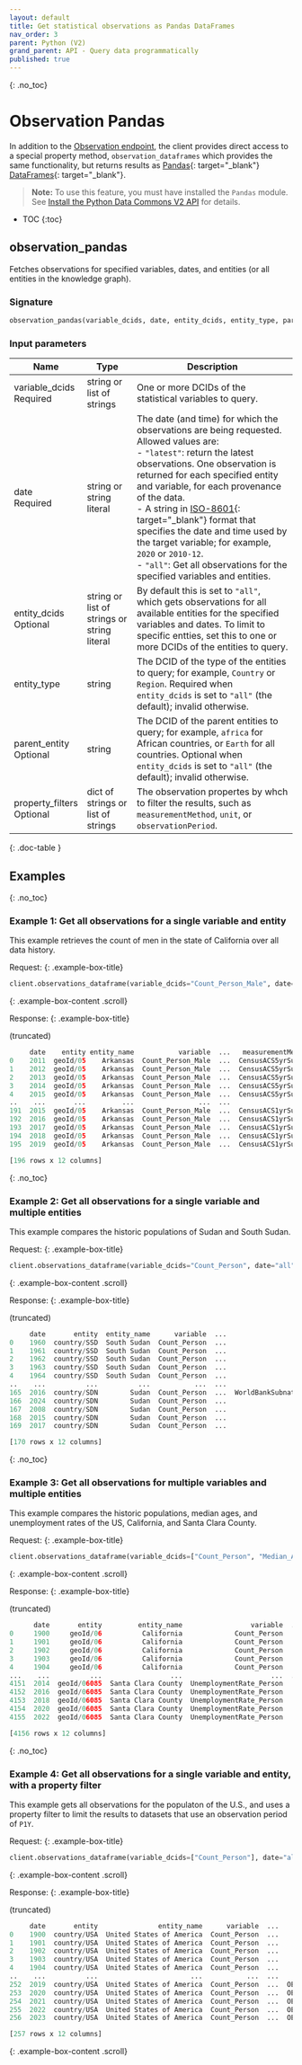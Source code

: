 ```yaml
---
layout: default
title: Get statistical observations as Pandas DataFrames
nav_order: 3
parent: Python (V2)
grand_parent: API - Query data programmatically
published: true
---
```


{: .no_toc}
# Observation Pandas

In addition to the [Observation endpoint](observation.md), the client provides direct access to a special property method, `observation_dataframes` which provides the same functionality, but returns results as [Pandas](https://pandas.pydata.org/docs/index.html){: target="_blank"} [DataFrames](https://pandas.pydata.org/docs/user_guide/dsintro.html#basics-dataframe){: target="_blank"}.

> **Note:** To use this feature, you must have installed the `Pandas` module. See [Install the Python Data Commons V2 API](index.md#install) for details.

* TOC
{:toc}

## observation_pandas

Fetches observations for specified variables, dates, and entities (or all entities in the knowledge graph). 

### Signature

```python
observation_pandas(variable_dcids, date, entity_dcids, entity_type, parent_entity, property_filters)
```

### Input parameters

| Name          | Type  |   Description  |
|---------------|-------|----------------|
| variable_dcids <br/> <required-tag>Required</required-tag> | string or list of strings | One or more DCIDs of the statistical variables to query. |
date <br/><required-tag>Required</required-tag> | string or string literal | The date (and time) for which the observations are being requested. Allowed values are: <br/>- `"latest"`: return the latest observations. One observation is returned for each specified entity and variable, for each provenance of the data. </br>- A string in [ISO-8601](https://en.wikipedia.org/wiki/ISO_8601){: target="_blank"} format that specifies the date and time used by the target variable; for example, `2020` or `2010-12`.<br/>- `"all"`: Get all observations for the specified variables and entities. |
| entity_dcids <br/><optional-tag>Optional</optional-tag> | string or list of strings or string literal | By default this is set to `"all"`, which gets observations for all available entities for the specified variables and dates. To limit to specific entties, set this to one or more DCIDs of the entities to query. |
| entity_type | string | The DCID of the type of the entities to query; for example, `Country` or `Region`. Required when `entity_dcids` is set to `"all"` (the default); invalid otherwise. | 
| parent_entity <br/><optional-tag>Optional</optional-tag> | string | The DCID of the parent entities to query; for example, `africa` for African countries, or `Earth` for all countries. Optional when `entity_dcids` is set to `"all"` (the default); invalid otherwise.|
| property_filters <br/><optional-tag>Optional</optional-tag> | dict of strings or list of strings | The observation propertes by whch to filter the results, such as `measurementMethod`, `unit`, or `observationPeriod`.
{: .doc-table }

## Examples

{: .no_toc}
### Example 1: Get all observations for a single variable and entity

This example retrieves the count of men in the state of California over all data history.

Request:
{: .example-box-title}

```python
client.observations_dataframe(variable_dcids="Count_Person_Male", date="all", entity_dcids="geoId/05")
```
{: .example-box-content .scroll}

Response:
{: .example-box-title}

(truncated)

```python
     date    entity entity_name           variable  ...   measurementMethod  observationPeriod                                      provenanceUrl  unit
0    2011  geoId/05    Arkansas  Count_Person_Male  ...  CensusACS5yrSurvey               None  https://www.census.gov/programs-surveys/acs/da...  None
1    2012  geoId/05    Arkansas  Count_Person_Male  ...  CensusACS5yrSurvey               None  https://www.census.gov/programs-surveys/acs/da...  None
2    2013  geoId/05    Arkansas  Count_Person_Male  ...  CensusACS5yrSurvey               None  https://www.census.gov/programs-surveys/acs/da...  None
3    2014  geoId/05    Arkansas  Count_Person_Male  ...  CensusACS5yrSurvey               None  https://www.census.gov/programs-surveys/acs/da...  None
4    2015  geoId/05    Arkansas  Count_Person_Male  ...  CensusACS5yrSurvey               None  https://www.census.gov/programs-surveys/acs/da...  None
..    ...       ...         ...                ...  ...                 ...                ...                                                ...   ...
191  2015  geoId/05    Arkansas  Count_Person_Male  ...  CensusACS1yrSurvey               None  https://www.census.gov/programs-surveys/acs/da...  None
192  2016  geoId/05    Arkansas  Count_Person_Male  ...  CensusACS1yrSurvey               None  https://www.census.gov/programs-surveys/acs/da...  None
193  2017  geoId/05    Arkansas  Count_Person_Male  ...  CensusACS1yrSurvey               None  https://www.census.gov/programs-surveys/acs/da...  None
194  2018  geoId/05    Arkansas  Count_Person_Male  ...  CensusACS1yrSurvey               None  https://www.census.gov/programs-surveys/acs/da...  None
195  2019  geoId/05    Arkansas  Count_Person_Male  ...  CensusACS1yrSurvey               None  https://www.census.gov/programs-surveys/acs/da...  None

[196 rows x 12 columns]
```

{: .no_toc}
### Example 2: Get all observations for a single variable and multiple entities

This example compares the historic populations of Sudan and South Sudan.

Request:
{: .example-box-title}

```python
client.observations_dataframe(variable_dcids="Count_Person", date="all", entity_dcids=["country/SSD","country/SDN"])
```
{: .example-box-content .scroll}

Response:
{: .example-box-title}

(truncated)

```python
     date       entity  entity_name      variable  ...                       measurementMethod  observationPeriod                                      provenanceUrl  unit
0    1960  country/SSD  South Sudan  Count_Person  ...                                    None                P1Y  https://datacatalog.worldbank.org/dataset/worl...  None
1    1961  country/SSD  South Sudan  Count_Person  ...                                    None                P1Y  https://datacatalog.worldbank.org/dataset/worl...  None
2    1962  country/SSD  South Sudan  Count_Person  ...                                    None                P1Y  https://datacatalog.worldbank.org/dataset/worl...  None
3    1963  country/SSD  South Sudan  Count_Person  ...                                    None                P1Y  https://datacatalog.worldbank.org/dataset/worl...  None
4    1964  country/SSD  South Sudan  Count_Person  ...                                    None                P1Y  https://datacatalog.worldbank.org/dataset/worl...  None
..    ...          ...          ...           ...  ...                                     ...                ...                                                ...   ...
165  2016  country/SDN        Sudan  Count_Person  ...  WorldBankSubnationalPopulationEstimate                P1Y  https://databank.worldbank.org/source/subnatio...  None
166  2024  country/SDN        Sudan  Count_Person  ...                               Wikipedia               None                          https://www.wikipedia.org  None
167  2008  country/SDN        Sudan  Count_Person  ...                      WikidataPopulation               None   https://www.wikidata.org/wiki/Wikidata:Main_Page  None
168  2015  country/SDN        Sudan  Count_Person  ...                      WikidataPopulation               None   https://www.wikidata.org/wiki/Wikidata:Main_Page  None
169  2017  country/SDN        Sudan  Count_Person  ...                      WikidataPopulation               None   https://www.wikidata.org/wiki/Wikidata:Main_Page  None

[170 rows x 12 columns]
```

{: .no_toc}
### Example 3: Get all observations for multiple variables and multiple entities

This example compares the historic populations, median ages, and unemployment rates of the US, California, and Santa Clara County.

Request:
{: .example-box-title}

```python
client.observations_dataframe(variable_dcids=["Count_Person", "Median_Age_Person", "UnemploymentRate_Person"], date="all", entity_dcids=["country/USA", "geoId/06", "geoId/06085"])
```
{: .example-box-content .scroll}

Response:
{: .example-box-title}

(truncated)

```python
      date       entity         entity_name                 variable  ... measurementMethod  observationPeriod                                      provenanceUrl  unit
0     1900     geoId/06          California             Count_Person  ...   CensusPEPSurvey                P1Y  https://www2.census.gov/programs-surveys/popes...  None
1     1901     geoId/06          California             Count_Person  ...   CensusPEPSurvey                P1Y  https://www2.census.gov/programs-surveys/popes...  None
2     1902     geoId/06          California             Count_Person  ...   CensusPEPSurvey                P1Y  https://www2.census.gov/programs-surveys/popes...  None
3     1903     geoId/06          California             Count_Person  ...   CensusPEPSurvey                P1Y  https://www2.census.gov/programs-surveys/popes...  None
4     1904     geoId/06          California             Count_Person  ...   CensusPEPSurvey                P1Y  https://www2.census.gov/programs-surveys/popes...  None
...    ...          ...                 ...                      ...  ...               ...                ...                                                ...   ...
4151  2014  geoId/06085  Santa Clara County  UnemploymentRate_Person  ...              None               None  https://www.atsdr.cdc.gov/placeandhealth/svi/d...  None
4152  2016  geoId/06085  Santa Clara County  UnemploymentRate_Person  ...              None               None  https://www.atsdr.cdc.gov/placeandhealth/svi/d...  None
4153  2018  geoId/06085  Santa Clara County  UnemploymentRate_Person  ...              None               None  https://www.atsdr.cdc.gov/placeandhealth/svi/d...  None
4154  2020  geoId/06085  Santa Clara County  UnemploymentRate_Person  ...              None               None  https://www.atsdr.cdc.gov/placeandhealth/svi/d...  None
4155  2022  geoId/06085  Santa Clara County  UnemploymentRate_Person  ...              None               None  https://www.atsdr.cdc.gov/placeandhealth/svi/d...  None

[4156 rows x 12 columns]
```

{: .no_toc}
### Example 4: Get all observations for a single variable and entity, with a property filter

This example gets all observations for the populaton of the U.S., and uses a property filter to limit the results to datasets that use an observation period of `P1Y`.

Request:
{: .example-box-title}

```python
client.observations_dataframe(variable_dcids=["Count_Person"], date="all", entity_dcids=["country/USA"], property_filters={"observationPeriod": ["P1Y"]})
```
{: .example-box-content .scroll}

Response:
{: .example-box-title}

(truncated)

```python
     date       entity               entity_name      variable  ...       measurementMethod  observationPeriod                                      provenanceUrl  unit
0    1900  country/USA  United States of America  Count_Person  ...         CensusPEPSurvey                P1Y  https://www2.census.gov/programs-surveys/popes...  None
1    1901  country/USA  United States of America  Count_Person  ...         CensusPEPSurvey                P1Y  https://www2.census.gov/programs-surveys/popes...  None
2    1902  country/USA  United States of America  Count_Person  ...         CensusPEPSurvey                P1Y  https://www2.census.gov/programs-surveys/popes...  None
3    1903  country/USA  United States of America  Count_Person  ...         CensusPEPSurvey                P1Y  https://www2.census.gov/programs-surveys/popes...  None
4    1904  country/USA  United States of America  Count_Person  ...         CensusPEPSurvey                P1Y  https://www2.census.gov/programs-surveys/popes...  None
..    ...          ...                       ...           ...  ...                     ...                ...                                                ...   ...
252  2019  country/USA  United States of America  Count_Person  ...  OECDRegionalStatistics                P1Y  https://data-explorer.oecd.org/vis?fs[0]=Topic...  None
253  2020  country/USA  United States of America  Count_Person  ...  OECDRegionalStatistics                P1Y  https://data-explorer.oecd.org/vis?fs[0]=Topic...  None
254  2021  country/USA  United States of America  Count_Person  ...  OECDRegionalStatistics                P1Y  https://data-explorer.oecd.org/vis?fs[0]=Topic...  None
255  2022  country/USA  United States of America  Count_Person  ...  OECDRegionalStatistics                P1Y  https://data-explorer.oecd.org/vis?fs[0]=Topic...  None
256  2023  country/USA  United States of America  Count_Person  ...  OECDRegionalStatistics                P1Y  https://data-explorer.oecd.org/vis?fs[0]=Topic...  None

[257 rows x 12 columns]
```
{: .example-box-content .scroll}
